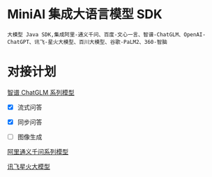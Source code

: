 # MiniAI 集成大语言模型 SDK
    大模型 Java SDK,集成阿里-通义千问、百度-文心一言、智谱-ChatGLM、OpenAI-ChatGPT、讯飞-星火大模型、百川大模型、谷歌-PaLM2、360-智脑

# 对接计划
[智谱 ChatGLM 系列模型](https://open.bigmodel.cn/overview)
* [x] 流式问答
* [x] 同步问答
* [ ] 图像生成


[阿里通义千问系列模型](https://help.aliyun.com/document_detail/2400395.html)


[讯飞星火大模型](https://www.xfyun.cn/doc/spark/Web.html)
